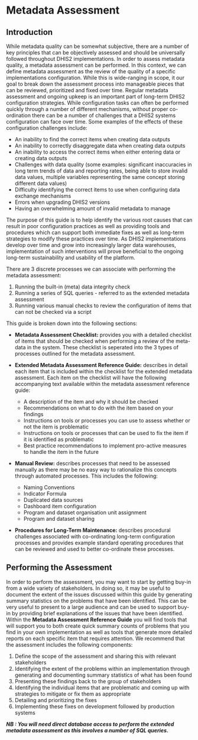 # Metadata Assessment

## Introduction

While metadata quality can be somewhat subjective, there are a number of key principles that can be objectively assessed and should be universally followed throughout DHIS2 implementations. In order to assess metadata quality, a metadata assessment can be performed. In this context, we can define metadata assessment as the review of the quality of a specific implementations configuration. While this is wide-ranging in scope, it our goal to break down the assessment process into manageable pieces that can be reviewed, prioritized and fixed over time. Regular metadata assessment and ongoing upkeep is an important part of long-term DHIS2 configuration strategies. While configuration tasks can often be performed quickly through a number of different mechanisms, without proper co-ordination there can be a number of challenges that a DHIS2 systems configuration can face over time. Some examples of the effects of these configuration challenges include:

- An inability to find the correct items when creating data outputs
- An inability to correctly disaggregate data when creating data outputs
- An inability to access the correct items when either entering data or creating data outputs
- Challenges with data quality (some examples: significant inaccuracies in long term trends of data and reporting rates, being able to store invalid data values, multiple variables representing the same concept storing different data values)
- Difficulty identifying the correct items to use when configuring data exchange mechanisms  
- Errors when upgrading DHIS2 versions
- Having an overwhelming amount of invalid metadata to manage

The purpose of this guide is to help identify the various root causes that can result in poor configuration practices as well as providing tools and procedures which can support both immediate fixes as well as long-term strategies to modify these practices over time. As DHIS2 implementations develop over time and grow into increasingly larger data warehouses, implementation of such interventions will prove beneficial to the ongoing long-term sustainability and usability of the platform. 

There are 3 discrete processes we can associate with performing the metadata assessment:

1. Running the built-in (meta) data integrity check
2. Running a series of SQL queries - referred to as the extended metadata assessment
3. Running various manual checks to review the configuration of items that can not be checked via a script

This guide is broken down into the following sections:

- **Metadata Assessment Checklist:** provides you with a detailed checklist of items that should be checked when performing a review of the meta-data in the system. These checklist is seperated into the 3 types of processes outlined for the metadata assessment.

-  **Extended Metadata Assessment Reference Guide:** describes in detail each item that is included within the checklist for the extended metadata assessment. Each item on the checklist will have the following accompanying text available within the metadata assessment reference guide:
   -  A description of the item and why it should be checked
   -  Recommendations on what to do with the item based on your findings
   -  Instructions on tools or processes you can use to assess whether or not the item is problematic
   -  Instructions on tools or processes that can be used to fix the item if it is identified as problematic
   -  Best practice recommendations to implement pro-active measures to handle the item in the future

- **Manual Review:** describes processes that need to be assessed manually as there may be no easy way to rationalize this concepts through automated processes. This includes the following:
  - Naming Conventions
  - Indicator Formula
  - Duplicated data sources
  - Dashboard item configuration
  - Program and dataset organisation unit assignment
  - Program and dataset sharing

-  **Procedures for Long-Term Maintenance:** describes procedural challenges associated with co-ordinating long-term configuration processes and provides example standard operating procedures that can be reviewed and used to better co-ordinate these processes.

## Performing the Assessment

In order to perform the assessment, you may want to start by getting buy-in from a wide variety of stakeholders. In doing so, it may be useful to document the extent of the issues discussed within this guide by generating summary statistics on the problems that have been identified. This can be very useful to present to a large audience and can be used to support buy-in by providing brief explanations of the issues that have been identified. Within the **Metadata Assessment Reference Guide** you will find tools that will support you to both create quick summary counts of problems that you find in your own implementation as well as tools that generate more detailed reports on each specific item that requires attention. We recommend that the assessment includes the following components:

1. Define the scope of the assessment and sharing this with relevant stakeholders
2. Identifying the extent of the problems within an implementation through generating and documenting summary statistics of what has been found
3. Presenting these findings back to the group of stakeholders
4. Identifying the individual items that are problematic and coming up with strategies to mitigate or fix them as appropriate
5. Detailing and prioritizing the fixes
6. Implementing these fixes on development followed by production systems

***NB : You will need direct database access to perform the extended metadata assessment as this involves a number of SQL queries.***
